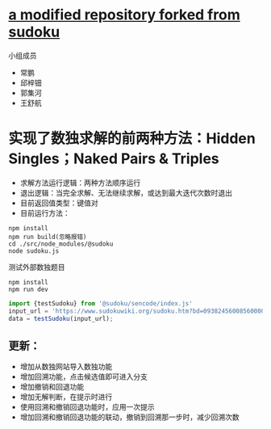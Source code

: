 # [a modified repository forked from sudoku](https://sudoku.jonasgeiler.com)

小组成员

- 常鹏
- 邱梓钿
- 郭集河
- 王舒航

# 实现了数独求解的前两种方法：Hidden Singles；Naked Pairs & Triples
- 求解方法运行逻辑：两种方法顺序运行
- 退出逻辑：当完全求解、无法继续求解，或达到最大迭代次数时退出
- 目前返回值类型：键值对
- 目前运行方法：
```
npm install
npm run build(忽略报错)
cd ./src/node_modules/@sudoku
node sudoku.js
```


测试外部数独题目
```
npm install
npm run dev
```

```javascript
import {testSudoku} from '@sudoku/sencode/index.js'
input_url = 'https://www.sudokuwiki.org/sudoku.htm?bd=093824560085600002206075008321769845000258300578040296850016723007082650002507180'
data = testSudoku(input_url);
```

## 更新：
- 增加从数独网站导入数独功能
- 增加回溯功能，点击候选值即可进入分支
- 增加撤销和回退功能
- 增加无解判断，在提示时进行
- 使用回溯和撤销回退功能时，应用一次提示
- 增加回溯和撤销回退功能的联动，撤销到回溯那一步时，减少回溯次数